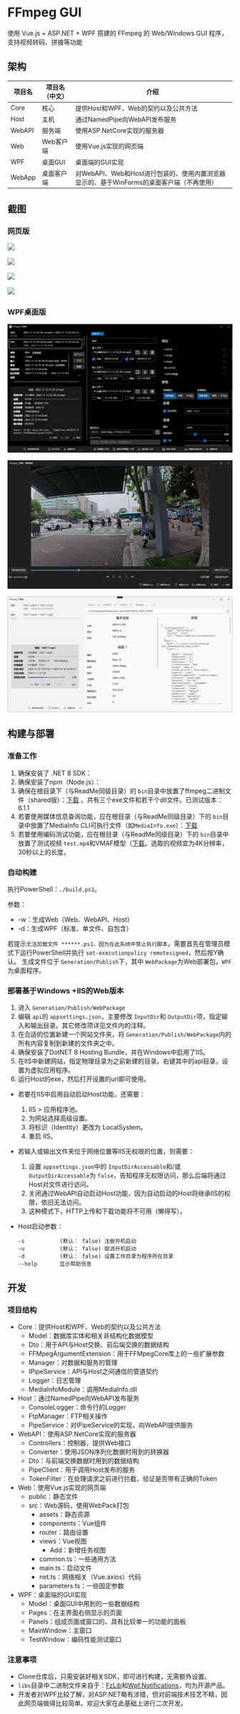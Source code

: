 # FFmpeg GUI

使用 Vue.js + ASP.NET + WPF 搭建的 FFmpeg 的 Web/Windows GUI 程序，支持视频转码、拼接等功能

## 架构

| 项目名 | 项目名（中文） | 介绍                                                                                      |
| ------ | -------------- | ----------------------------------------------------------------------------------------- |
| Core   | 核心           | 提供Host和WPF、Web的契约以及公共方法                                                      |
| Host   | 主机           | 通过NamedPipe向WebAPI发布服务                                                             |
| WebAPI | 服务端         | 使用ASP.NetCore实现的服务器                                                               |
| Web    | Web客户端      | 使用Vue.js实现的网页端                                                                    |
| WPF    | 桌面GUI        | 桌面端的GUI实现                                                                           |
| WebApp | 桌面客户端     | 对WebAPI、Web和Host进行包装的、使用内置浏览器显示的、基于WinForms的桌面客户端（不再使用） |


## 截图

### 网页版

![](imgs/code.png)

![](imgs/info.png)

![](imgs/tasks.png)

![](imgs/logs.png)

### WPF桌面版

![](imgs/wpf_main.png)

![](imgs/wpf_clip.jpg)

![](imgs/wpf_info.png)

## 构建与部署

### 准备工作

1. 确保安装了 .NET 8 SDK：
2. 确保安装了npm（Node.js）：
3. 确保在根目录下（与ReadMe同级目录）的 `bin`目录中放置了ffmpeg二进制文件（shared版）：[下载](https://www.ffmpeg.org/download.html) 。共有三个exe文件和若干个dll文件。已测试版本：6.1.1
4. 若要使用媒体信息查询功能，应在根目录（与ReadMe同级目录）下的 `bin`目录中放置了MediaInfo CLI可执行文件（如`MediaInfo.exe`）：[下载](https://mediaarea.net/en/MediaInfo/Download)
5. 若要使用编码测试功能，应在根目录（与ReadMe同级目录）下的 `bin`目录中放置了测试视频 `test.mp4`和VMAF模型（[下载](https://github.com/Netflix/vmaf/blob/master/model/vmaf_v0.6.1.json)。选取的视频宜为4K分辨率，30秒以上的长度。

### 自动构建

执行PowerShell：`./build.ps1`。

参数：

- -w：生成Web（Web、WebAPI、Host）
- -d：生成WPF（标准、单文件、自包含）

若提示`无法加载文件 ******.ps1，因为在此系统中禁止执行脚本`，需要首先在管理员模式下运行PowerShell并执行 `set-executionpolicy remotesigned`，然后按Y确认。
生成文件位于 `Generation/Publish`下，其中 `WebPackage`为Web部署包，`WPF`为桌面程序。

### 部署基于Windows +IIS的Web版本

1. 进入 `Generation/Publish/WebPackage`
2. 编辑 `api`的 `appsettings.json`，主要修改 `InputDir`和 `OutputDir`项，指定输入和输出目录。其它修改项详见文件内的注释。
3. 在合适的位置新建一个网站文件夹，将 `Generation/Publish/WebPackage`内的所有内容复制到新建的文件夹之中。
4. 确保安装了DotNET 8 Hosting Bundle，并在Windows中启用了IIS。
5. 在IIS中新建网站，指定物理目录为之前新建的目录。右键其中的api目录，设置为虚拟应用程序。
6. 运行Host的exe，然后打开设置的url即可使用。

- 若要在IIS中启用自动启动Host功能，还需要：

  1. IIS > 应用程序池。
  2. 为网站选择高级设置。
  3. 将标识（Identity）更改为 LocalSystem。
  4. 重启 IIS。
- 若输入或输出文件夹位于网络位置等IIS无权限的位置，则需要：

  1. 设置 `appsettings.json`中的 `InputDirAccessable`和/或 `OutputDirAccessable`为 `false`，告知程序无权限访问，那么后端将通过Host对文件进行访问。
  2. 关闭通过WebAPI自动启动Host功能，因为自动启动的Host将继承IIS的权限，依旧无法访问。
  3. 这种模式下，HTTP上传和下载功能将不可用（懒得写）。
- Host启动参数：

  ```
  -s           (默认： false) 注册开机启动
  -u           (默认： false) 取消开机启动
  -d           (默认： false) 设置工作目录为程序所在目录
  --help       显示帮助信息
  ```

## 开发

### 项目结构

- Core：提供Host和WPF、Web的契约以及公共方法
  - Model：数据库实体和相关非结构化数据模型
  - Dto：用于API与Host交换、前后端交换的数据结构
  - FFMpegArgumentExtension：用于FFMpegCore库上的一些扩展参数
  - Manager：对数据和服务的管理
  - IPipeService：API与Host之间通信的管道契约
  - Logger：日志管理
  - MediaInfoModule：调用MediaInfo.dll
- Host：通过NamedPipe向WebAPI发布服务
  - ConsoleLogger：命令行的Logger
  - FtpManager：FTP相关操作
  - PipeService：对IPipeService的实现，向WebAPI提供服务
- WebAPI：使用ASP.NetCore实现的服务器
  - Controllers：控制器，提供Web接口
  - Converter：使用JSON序列化数据时用到的转换器
  - Dto：与前端交换数据时用到的数据结构
  - PipeClient：用于调用Host发布的服务
  - TokenFilter：在处理请求之前进行拦截，验证是否带有正确的Token
- Web：使用Vue.js实现的网页端
  - public：静态文件
  - src：Web源码，使用WebPack打包
    - assets：静态资源
    - components：Vue组件
    - router：路由设置
    - views：Vue视图
      - Add：新增任务视图
    - common.ts：一些通用方法
    - main.ts：启动文件
    - net.ts：网络相关（Vue.axios）代码
    - parameters.ts：一些固定参数
- WPF：桌面端的GUI实现
  - Model：桌面GUI中用到的一些数据结构
  - Pages：在主界面右侧显示的页面
  - Panels：组成页面或窗口的、具有比较单一的功能的面板
  - MainWindow：主窗口
  - TestWindow：编码性能测试窗口

### 注意事项

- Clone仓库后，只需安装好相关SDK，即可进行构建，无需额外设置。
- `libs`目录中二进制文件来自于：[FzLib](https://github.com/autodotua/FzLib)和[Wpf.Notifications](https://github.com/autodotua/Wpf.Notifications)，均为开源产品。
- 开发者对WPF比较了解，对ASP.NET略有涉猎，但对前端技术技艺不精，因此网页端做得比较简单。欢迎大家在此基础上进行二次开发。

